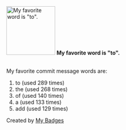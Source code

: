 <img src="https://github.com/my-badges/my-badges/blob/master/src/all-badges/favorite-word/favorite-word.png?raw=true" alt="My favorite word is &quot;to&quot;." title="My favorite word is &quot;to&quot;." width="128">
<strong>My favorite word is &quot;to&quot;.</strong>
<br><br>

My favorite commit message words are:

1. to (used 289 times)
2. the (used 268 times)
3. of (used 140 times)
4. a (used 133 times)
5. add (used 129 times)


Created by <a href="https://github.com/my-badges/my-badges">My Badges</a>